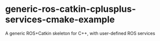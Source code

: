 generic-ros-catkin-cplusplus-services-cmake-example
===================================================

 A generic ROS+Catkin skeleton for C++, with user-defined ROS services

